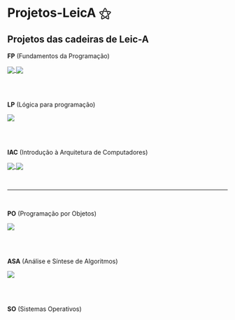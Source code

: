 # Projetos-LeicA ⚝
## Projetos das cadeiras de Leic-A

**FP** (Fundamentos da Programação)

<a href="https://github.com/MarianaAa01/fp-projeto-1">
  <img align="center" src="https://github-readme-stats.vercel.app/api/pin/?username=MarianaAa01&theme=vue-dark&repo=fp-projeto-1" />
</a>

<a href="https://github.com/MarianaAa01/fp-projeto-2">
  <img align="center" src="https://github-readme-stats.vercel.app/api/pin/?username=MarianaAa01&theme=vue-dark&repo=fp-projeto-2" />
</a>

<br><br>

**LP** (Lógica para programação)

<a href="https://github.com/MarianaAa01/lp-projeto">
  <img align="center" src="https://github-readme-stats.vercel.app/api/pin/?username=MarianaAa01&theme=vue-dark&repo=lp-projeto" />
</a>

<br><br>

**IAC** (Introdução à Arquitetura de Computadores)

<a href="https://github.com/MarianaAa01/iac-projeto-1">
  <img align="center" src="https://github-readme-stats.vercel.app/api/pin/?username=MarianaAa01&theme=vue-dark&repo=iac-projeto-1" />
</a>

<a href="https://github.com/MarianaAa01/iac-projeto-2">
  <img align="center" src="https://github-readme-stats.vercel.app/api/pin/?username=MarianaAa01&theme=vue-dark&repo=iac-projeto-2" />
</a>

<br><hr><br>

**PO** (Programação por Objetos)

<a href="https://github.com/MarianaAa01/po-projeto">
  <img align="center" src="https://github-readme-stats.vercel.app/api/pin/?username=MarianaAa01&theme=vue-dark&repo=po-projeto" />
</a>

<br><br>

**ASA** (Análise e Síntese de Algoritmos)

<a href="https://github.com/MarianaAa01/asa-projeto1">
  <img align="center" src="https://github-readme-stats.vercel.app/api/pin/?username=MarianaAa01&theme=vue-dark&repo=asa-projeto1" />
</a>

<br><br>

**SO** (Sistemas Operativos)
